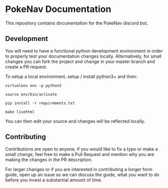 # PokeNav Documentation

This repository contains documentation for the PokeNav discord bot.

## Development

You will need to have a functional python development environment in order to properly test your documentation changes locally. Alternatively, for small changes you can fork the project and change in your master branch and create a PR request.

To setup a local environment, setup / install python3+ and then:

`virtualenv env -p python3`

`source env/bin/activate`

`pip install -r requirements.txt`

`make livehtml`

You can then edit your source and changes will be reflected locally.

## Contributing

Contributions are open to anyone, if you would like to fix a typo or make a small change, feel free to make a Pull Request and mention why you are making the changes in the PR description. 

For larger changes or if you are interested in contributing a longer form guide, open up an issue so we can discuss the guide, what you want to do before you invest a substantial amount of time. 
